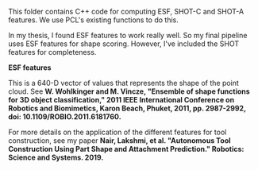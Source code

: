 This folder contains C++ code for computing ESF, SHOT-C and SHOT-A features. We use PCL's existing functions to do this. 

In my thesis, I found ESF features to work really well. So my final pipeline uses ESF features for shape scoring. However, I've included the SHOT features for completeness. 

**ESF features**

This is a 640-D vector of values that represents the shape of the point cloud. See **W. Wohlkinger and M. Vincze, "Ensemble of shape functions for 3D object classification," 
2011 IEEE International Conference on Robotics and Biomimetics, Karon Beach, Phuket, 2011, pp. 2987-2992, doi: 10.1109/ROBIO.2011.6181760.**

For more details on the application of the different features for tool construction, see my paper **Nair, Lakshmi, et al. "Autonomous Tool Construction Using Part Shape and Attachment Prediction." 
Robotics: Science and Systems. 2019.**




